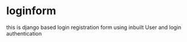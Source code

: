 # loginform
this is django based login registration form using inbuilt User and login authentication
